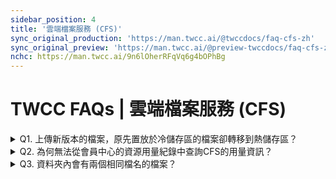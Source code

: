 ```yaml
---
sidebar_position: 4
title: '雲端檔案服務 (CFS)'
sync_original_production: 'https://man.twcc.ai/@twccdocs/faq-cfs-zh' 
sync_original_preview: 'https://man.twcc.ai/@preview-twccdocs/faq-cfs-zh'
nchc: https://man.twcc.ai/9n6lOherRFqVq6g4bOPhBg
---
```


# TWCC FAQs | 雲端檔案服務 (CFS)

<details>

<summary> Q1. 上傳新版本的檔案，原先置放於冷儲存區的檔案卻轉移到熱儲存區？</summary>

檔案版本管理功能，於上傳新版本後，原檔案會成為舊版本並置於原儲存區不會被搬移。在資料夾檔案列表所顯示為最新版本的檔案，舊版本可於該檔案右側目錄點擊「版本紀錄」查看。

</details>

<details>

<summary> Q2. 為何無法從會員中心的資源用量紀錄中查詢CFS的用量資訊？</summary>

CFS 用量只有專案管理員或建立者才有權限查看用量紀錄，若您的帳號權限為使用者，將無法查閱資源用量，可請該專案的管理員協助查詢或是提升您的權限。

</details>

<details>

<summary> Q3. 資料夾內會有兩個相同檔名的檔案？</summary>

出現此情況的原因為前一次檔案上傳尚未完成，即上傳相同檔名的檔案。因此未完成上傳的檔案無版本資訊，而再次上傳的檔案會被視作新檔案。建議利用網頁上傳新版本檔案時，先確認清單內已有該檔案再上傳。如果是使用 API，請勿連續上傳相同檔名的檔案到同一個資料夾內。

</details>
